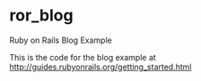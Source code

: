 # ror_blog
Ruby on Rails Blog Example

This is the code for the blog example at http://guides.rubyonrails.org/getting_started.html
